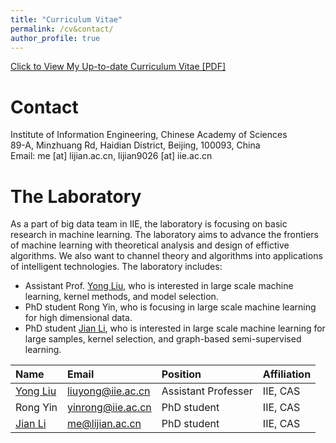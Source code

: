 ```yaml
---
title: "Curriculum Vitae"
permalink: /cv&contact/
author_profile: true
---
```


[Click to View My Up-to-date Curriculum Vitae [PDF]](https://lijian.ac.cn/files/Curriculum_Vitae.pdf)

# Contact
Institute of Information Engineering, Chinese Academy of Sciences<br>
89-A, Minzhuang Rd, Haidian District,
Beijing, 100093, China<br>
Email: me [at] lijian.ac.cn, lijian9026 [at] iie.ac.cn

# The Laboratory
 As a part of big data team in IIE, the laboratory is focusing on basic research in machine learning. The laboratory aims to advance the frontiers of machine learning with theoretical analysis and design of effictive algorithms. We also want to channel theory and algorithms into applications of intelligent technologies.
 The laboratory includes:
 * Assistant Prof. [Yong Liu](https://iie-liuyong.github.io), who is interested in large scale machine learning, kernel methods, and model selection.
 * PhD student Rong Yin, who is focusing in large scale machine learning for high dimensional data.
 * PhD student [Jian Li](https://lijian.ac.cn), who is interested in large scale machine learning for large samples, kernel selection, and graph-based semi-supervised learning.

|Name|Email|Position|Affiliation|
|:---|:---|:---|:---|
[Yong Liu](https://iie-liuyong.github.io)|liuyong@iie.ac.cn|Assistant Professer|IIE, CAS|
Rong Yin|yinrong@iie.ac.cn|PhD student|IIE, CAS|
[Jian Li](https://lijian.ac.cn)|me@lijian.ac.cn|PhD student|IIE, CAS|
